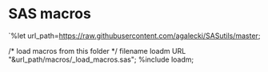 # SAS macros
`%let url_path=https://raw.githubusercontent.com/agalecki/SASutils/master;

/* load macros from this folder */
filename loadm  URL "&url_path/macros/_load_macros.sas";
%include loadm;
